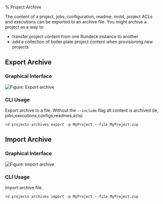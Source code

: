 % Project Archive

The content of a project, jobs, configuration, readme, motd, project ACLs and executions can be exported to an archive file. You might archive a project as a way to:

- transfer project content from one Rundeck instance to another
- add a collection of boiler plate project content when provisioning new projects

## Export Archive

### Graphical Interface

![Figure: Export archive](/figures/fixme.png)

### CLI Usage

Export archive to a file. Without the `--include` flag all content is archived (ie, jobs,executions,configs,readmes,acls)

```{.bash}
rd projects archives export -p MyProject --file MyProject.zip
```

## Import Archive

### Graphical Interface

![Figure: Import archive](/figures/fixme.png)

### CLI Usage

Import archive file.

```{.bash}
rd projects archives import -p MyProject --file MyProject.zip
```
